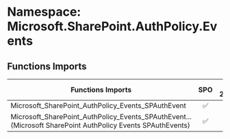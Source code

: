 # Namespace: Microsoft.SharePoint.AuthPolicy.Events

## Functions Imports

Functions Imports | SPO | SP 2019 | SP 2016 | SP 2013
----------|:---:|:-------:|:-------:|:-------:
Microsoft_SharePoint_AuthPolicy_Events_SPAuthEvent | ✅ | ❌ | ❌ | ❌
<span title="Microsoft_SharePoint_AuthPolicy_Events_SPAuthEvents">Microsoft_SharePoint_AuthPolicy_Events_SPAuthEvent...</span> (Microsoft SharePoint AuthPolicy Events SPAuthEvents) | ✅ | ❌ | ❌ | ❌